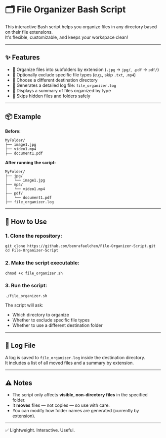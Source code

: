 # 🗂️ File Organizer Bash Script

This interactive Bash script helps you organize files in any directory based on their file extensions.  
It's flexible, customizable, and keeps your workspace clean!

---

## ✨ Features

- 📁 Organize files into subfolders by extension (`.jpg` → `jpg/`, `.pdf` → `pdf/`)
- 🚫 Optionally exclude specific file types (e.g., skip `.txt`, `.mp4`)
- 📍 Choose a different destination directory
- 📝 Generates a detailed log file: `file_organizer.log`
- 🔢 Displays a summary of files organized by type
- 🧼 Skips hidden files and folders safely

---

## 📦 Example

**Before:**

```
MyFolder/
├── image1.jpg
├── video1.mp4
├── document1.pdf
```

**After running the script:**

```
MyFolder/
├── jpg/
│   └── image1.jpg
├── mp4/
│   └── video1.mp4
├── pdf/
│   └── document1.pdf
├── file_organizer.log
```

---

## 🚀 How to Use

### 1. Clone the repository:
```
git clone https://github.com/benrafaelchen/File-Organizer-Script.git
cd File-Organizer-Script
```

### 2. Make the script executable:
```
chmod +x file_organizer.sh
```

### 3. Run the script:
```
./file_organizer.sh
```

The script will ask:
- Which directory to organize  
- Whether to exclude specific file types  
- Whether to use a different destination folder  

---

## 📄 Log File

A log is saved to `file_organizer.log` inside the destination directory.  
It includes a list of all moved files and a summary by extension.

---

## ⚠️ Notes

- The script only affects **visible, non-directory files** in the specified folder.
- It **moves** files — not copies — so use with care.
- You can modify how folder names are generated (currently by extension).

---

✅ Lightweight. Interactive. Useful.
